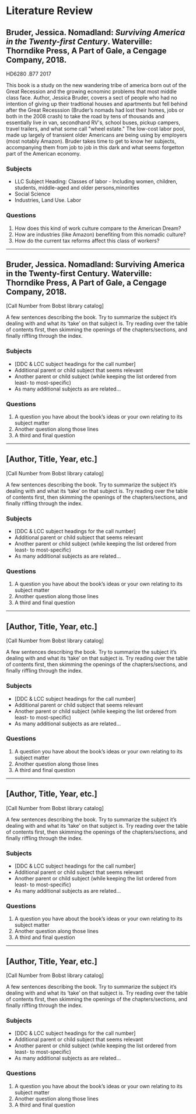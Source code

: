 # Literature Review

## Bruder, Jessica. Nomadland: _Surviving America in the Twenty-first Century_. Waterville: Thorndike Press, A Part of Gale, a Cengage Company, 2018.

HD6280 .B77 2017

This book is a study on the new wandering tribe of america born out of the Great Recession and the growing ecnominc problems that most middle class face. Author, Jessica Bruder, covers a sect of people who had no intention of giving up their tradtional houses and apartments but fell behind after the Great Recesssion (Bruder’s nomads had lost their homes, jobs or both in the 2008 crash) to take the road by tens of thousands and essentially live in van, secondhand RV's, school buses, pickup campers, travel trailers, and what some call "wheel estate." The low-cost labor pool, made up largely of transient older Americans are being using by employers (most notably Amazon). Bruder takes time to get to know her subjects, accompanying them from job to job in this dark and what seems forgetton part of the American economy. 

### Subjects
* LLC Subject Heading: Classes of labor - Including women, children, students, middle-aged and older persons,minorities 
* Social Science 
* Industries, Land Use. Labor


### Questions
1. How does this kind of work culture compare to the American Dream? 
2. How are industries (like Amazon) benefiting from this nomadic culture? 
3. How do the current tax reforms affect this class of workers? 

----

## Bruder, Jessica. Nomadland: Surviving America in the Twenty-first Century. Waterville: Thorndike Press, A Part of Gale, a Cengage Company, 2018.

[Call Number from Bobst library catalog]

A few sentences describing the book. Try to summarize the subject it’s dealing with and what its ‘take’ on that subject is. Try reading over the table of contents first, then skimming the openings of the chapters/sections, and finally riffling through the index.

### Subjects
* [DDC & LCC subject headings for the call number]
* Additional parent or child subject that seems relevant
* Another parent or child subject (while keeping the list ordered from least- to most-specific)
* As many additional subjects as are related…

### Questions
1. A question you have about the book’s ideas or your own relating to its subject matter
2. Another question along those lines
3. A third and final question

----

## [Author, Title, Year, etc.]

[Call Number from Bobst library catalog]

A few sentences describing the book. Try to summarize the subject it’s dealing with and what its ‘take’ on that subject is. Try reading over the table of contents first, then skimming the openings of the chapters/sections, and finally riffling through the index.

### Subjects
* [DDC & LCC subject headings for the call number]
* Additional parent or child subject that seems relevant
* Another parent or child subject (while keeping the list ordered from least- to most-specific)
* As many additional subjects as are related…

### Questions
1. A question you have about the book’s ideas or your own relating to its subject matter
2. Another question along those lines
3. A third and final question

----

## [Author, Title, Year, etc.]

[Call Number from Bobst library catalog]

A few sentences describing the book. Try to summarize the subject it’s dealing with and what its ‘take’ on that subject is. Try reading over the table of contents first, then skimming the openings of the chapters/sections, and finally riffling through the index.

### Subjects
* [DDC & LCC subject headings for the call number]
* Additional parent or child subject that seems relevant
* Another parent or child subject (while keeping the list ordered from least- to most-specific)
* As many additional subjects as are related…

### Questions
1. A question you have about the book’s ideas or your own relating to its subject matter
2. Another question along those lines
3. A third and final question

----

## [Author, Title, Year, etc.]

[Call Number from Bobst library catalog]

A few sentences describing the book. Try to summarize the subject it’s dealing with and what its ‘take’ on that subject is. Try reading over the table of contents first, then skimming the openings of the chapters/sections, and finally riffling through the index.

### Subjects
* [DDC & LCC subject headings for the call number]
* Additional parent or child subject that seems relevant
* Another parent or child subject (while keeping the list ordered from least- to most-specific)
* As many additional subjects as are related…

### Questions
1. A question you have about the book’s ideas or your own relating to its subject matter
2. Another question along those lines
3. A third and final question

----

## [Author, Title, Year, etc.]

[Call Number from Bobst library catalog]

A few sentences describing the book. Try to summarize the subject it’s dealing with and what its ‘take’ on that subject is. Try reading over the table of contents first, then skimming the openings of the chapters/sections, and finally riffling through the index.

### Subjects
* [DDC & LCC subject headings for the call number]
* Additional parent or child subject that seems relevant
* Another parent or child subject (while keeping the list ordered from least- to most-specific)
* As many additional subjects as are related…

### Questions
1. A question you have about the book’s ideas or your own relating to its subject matter
2. Another question along those lines
3. A third and final question

